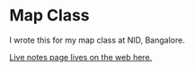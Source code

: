 Map Class
=========

I wrote this for my map class at NID, Bangalore. 

[Live notes page lives on the web here.](http://thejeshgn.com/presentations/map-class)

